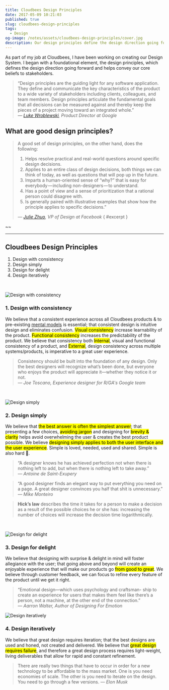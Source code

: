 ```yaml
---
title: Cloudbees Design Principles
date: 2017-05-09 10:21:03
published: true
slug: cloudbees-design-principles
tags:
  - Design
og-image: /notes/assets/cloudbees-design-principles/cover.jpg
description: Our design principles define the design direction going forward and helps convey our core beliefs to stakeholders.
---
```


As part of my job at Cloudbees, I have been working on creating our Design System. I began with a foundational element, the design principles, which defines the design direction going forward and helps convey our core beliefs to stakeholders.

> “Design principles are the guiding light for any software application. They define and communicate the key characteristics of the product to a wide variety of stakeholders including clients, colleagues, and team members. Design principles articulate the fundamental goals that all decisions can be measured against and thereby keep the pieces of a project moving toward an integrated whole.”  
> <cite>— [Luke Wroblewski](http://www.lukew.com/ff/entry.asp?854), Product Director at Google</cite>

## What are good design principles?

> A good set of design principles, on the other hand, does the following:
>
> 1.  Helps resolve practical and real-world questions around specific design decisions.
> 2.  Applies to an entire class of design decisions, both things we can think of today, as well as questions that will pop up in the future.
> 3.  Imparts a human-oriented sense of “why?” that is easy for everybody — including non-designers — to understand.
> 4.  Has a point of view and a sense of prioritization that a rational person could disagree with.
> 5.  Is generally paired with illustrative examples that show how the principle applies to specific decisions.”
>
> <cite>— [Julie Zhuo](https://medium.com/the-year-of-the-looking-glass/a-matter-of-principle-4f5e6ad076bb), VP of Design at Facebook</cite> { #excerpt }

~~

---

## Cloudbees Design Principles

1. Design with consistency
2. Design simply
3. Design for delight
4. Design iteratively

<br/>

![Design with consistency](/notes/assets/cloudbees-design-principles/consistent.gif)

### 1. Design with consistency

We believe that a consistent experience across all Cloudbees products & to pre-existing [mental models](https://www.nngroup.com/articles/mental-models/) is essential; that consistent design is intuitive design and eliminates confusion. <mark>Visual consistency</mark> increase learnability of the product. <mark>Functional consistency</mark> increases the predictability of the product. We believe that consistency both <mark>Internal</mark>, visual and functional consistency of a product, and <mark>External</mark>, design consistency across multiple systems/products, is imperative to a great user experience.

> Consistency should be built into the foundation of any design. Only the best designers will recognize what’s been done, but everyone who enjoys the product will appreciate it—whether they notice it or not.  
> <cite>— Joe Toscano, Experience designer for R/GA's Google team</cite>

<br/>

![Design simply](/notes/assets/cloudbees-design-principles/simple.gif)

### 2. Design simply

We believe that <mark>the best answer is often the simplest answer</mark>; that presenting a few choices, <mark>avoiding jargon</mark> and designing for <mark>brevity & clarity</mark> helps avoid overwhelming the user & creates the best product possible. We believe <mark>designing simply applies to both the user interface and the user experience</mark>. Simple is loved, needed, used and shared. Simple is also hard 😬.

> “A designer knows he has achieved perfection not when there is nothing left to add, but when there is nothing left to take away.”  
> <cite>— Antoine de Saint-Exupery</cite>

> “A good designer finds an elegant way to put everything you need on a page. A great designer convinces you half that shit is unnecessary.”  
> <cite>— Mike Monteiro</cite>

> **Hick’s law** describes the time it takes for a person to make a decision as a result of the possible choices he or she has: increasing the number of choices will increase the decision time logarithmically.

<br/>

![Design for delight](/notes/assets/cloudbees-design-principles/delight.gif)

### 3. Design for delight

We believe that designing with surprise & delight in mind will foster allegiance with the user; that going above and beyond will create an enjoyable experience that will make our products go <mark>from good to great</mark>. We believe through customer feedback, we can focus to refine every feature of the product until we get it right.

> “Emotional design—which uses psychology and craftsman- ship to create an experience for users that makes them feel like there’s a person, not a machine, at the other end of the connection.”  
> <cite>— Aarron Walter, Author of Designing For Emotion</cite>

![Design iteratively](/notes/assets/cloudbees-design-principles/iterate.gif)

### 4. Design iteratively

We believe that great design requires iteration; that the best designs are used and honed, not created and delivered. We believe that <mark>great design requires failure</mark>, and therefore a great design process requires light-weight, living deliverables that allow for rapid and constant refinement.

> There are really two things that have to occur in order for a new technology to be affordable to the mass market. One is you need economies of scale. The other is you need to iterate on the design. You need to go through a few versions.
> <cite>— Elon Musk</cite>
